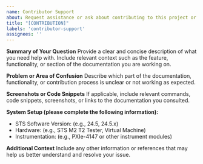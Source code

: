 ```yaml
---
name: Contributor Support
about: Request assistance or ask about contributing to this project or its documentation. This template should only be used by those contributing to the project.
title: "[CONTRIBUTION]"
labels: 'contributor-support'
assignees: ''
---
```


**Summary of Your Question**
Provide a clear and concise description of what you need help with. Include relevant context such as the feature, functionality, or section of the documentation you are working on.

**Problem or Area of Confusion**
Describe which part of the documentation, functionality, or contribution process is unclear or not working as expected.

**Screenshots or Code Snippets**
If applicable, include relevant commands, code snippets, screenshots, or links to the documentation you consulted.

**System Setup (please complete the following information):**

- STS Software Version: (e.g., 24.5, 24.5.x)
- Hardware: (e.g., STS M2 T2 Tester, Virtual Machine)
- Instrumentation: (e.g., PXIe-4147 or other instrument modules)

**Additional Context**
Include any other information or references that may help us better understand and resolve your issue.